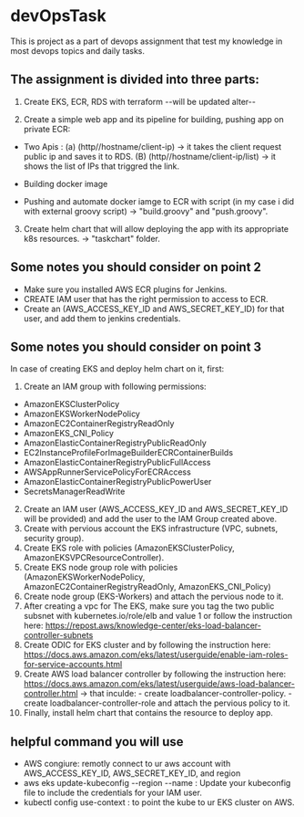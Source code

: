# devOpsTask
This is project as a part of devops assignment that test my knowledge in most devops topics and daily tasks.

The assignment is divided into three parts:
-------------------------------------------

1) Create EKS, ECR, RDS with terraform
      --will be updated alter--

2) Create a simple web app and its pipeline for building, pushing app on private ECR:
- Two Apis :
(a) (http//hostname/client-ip) 
     -> it takes the client request public ip and saves it to RDS.
(B) (http//hostname/client-ip/list)
     -> it shows the list of IPs that triggred the link.

- Building docker image 

- Pushing and automate docker iamge to ECR with script (in my case i did with external groovy script) 
		-> "build.groovy" and "push.groovy".
	
3) Create helm chart that will allow deploying the app with its appropriate k8s resources.
		-> "taskchart" folder.




Some notes you should consider on point 2
--------------------------------------------
- Make sure you installed AWS ECR plugins for Jenkins.
- CREATE IAM user that has the right permission to access to ECR.
- Create an (AWS_ACCESS_KEY_ID and AWS_SECRET_KEY_ID) for that user, and add them to jenkins credentials.




Some notes you should consider on point 3
--------------------------------------------
In case of creating EKS and deploy helm chart on it, first:
1) Create an IAM group with following permissions:
- AmazonEKSClusterPolicy
- AmazonEKSWorkerNodePolicy
- AmazonEC2ContainerRegistryReadOnly
- AmazonEKS_CNI_Policy
- AmazonElasticContainerRegistryPublicReadOnly
- EC2InstanceProfileForImageBuilderECRContainerBuilds
- AmazonElasticContainerRegistryPublicFullAccess
- AWSAppRunnerServicePolicyForECRAccess
- AmazonElasticContainerRegistryPublicPowerUser
- SecretsManagerReadWrite
2) Create an IAM user (AWS_ACCESS_KEY_ID and AWS_SECRET_KEY_ID will be provided) and add the user to the IAM Group created above. 
3) Create with pervious account the EKS infrastructure (VPC, subnets, security group).
4) Create EKS role with policies (AmazonEKSClusterPolicy, AmazonEKSVPCResourceController).
5) Create EKS node group role with policies (AmazonEKSWorkerNodePolicy, AmazonEC2ContainerRegistryReadOnly, AmazonEKS_CNI_Policy)
6) Create node group (EKS-Workers) and attach the pervious node to it.
7) After creating a vpc for The EKS, make sure you tag the two public subsnet with kubernetes.io/role/elb and value 1 or follow the instruction here: https://repost.aws/knowledge-center/eks-load-balancer-controller-subnets
8) Create ODIC for EKS cluster and by following the instruction here: https://docs.aws.amazon.com/eks/latest/userguide/enable-iam-roles-for-service-accounts.html
9) Create AWS load balancer controller by following the instruction here: https://docs.aws.amazon.com/eks/latest/userguide/aws-load-balancer-controller.html
	-> that inculde:
		- create loadbalancer-controller-policy.
		- create loadbalancer-controller-role and attach the pervious policy to it.
10) Finally, install helm chart that contains the resource to deploy app.

helpful command you will use 
-----------------------------
- AWS congiure: remotly connect to ur aws account with AWS_ACCESS_KEY_ID, AWS_SECRET_KEY_ID, and region
- aws eks update-kubeconfig --region <region-name> --name <cluster-name>: Update your kubeconfig file to include the credentials for your IAM user.
- kubectl config use-context <cluster-name>: to point the kube to ur EKS cluster on AWS.

	
	
